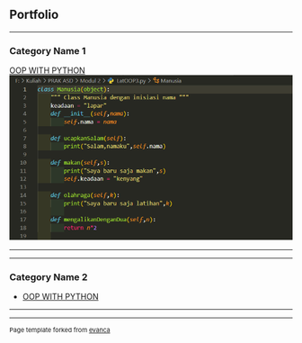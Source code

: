 ## Portfolio

---

### Category Name 1 

[OOP WITH PYTHON](https://github.com/kevinavicenna/PrakASD-L200200183)
<img src="images/1.png?raw=true"/>

---
<!-- [Project 2 Title](/pdf/sample_presentation.pdf)
<img src="images/dummy_thumbnail.jpg?raw=true"/>

---
[Project 3 Title](http://example.com/)
<img src="images/dummy_thumbnail.jpg?raw=true"/> -->

---

### Category Name 2

- [OOP WITH PYTHON](https://github.com/kevinavicenna/PrakASD-L200200183)
<!-- - [Project 2 Title](http://example.com/)
- [Project 3 Title](http://example.com/)
- [Project 4 Title](http://example.com/)
- [Project 5 Title](http://example.com/) -->

---




---
<p style="font-size:11px">Page template forked from <a href="https://github.com/evanca/quick-portfolio">evanca</a></p>
<!-- Remove above link if you don't want to attibute -->
